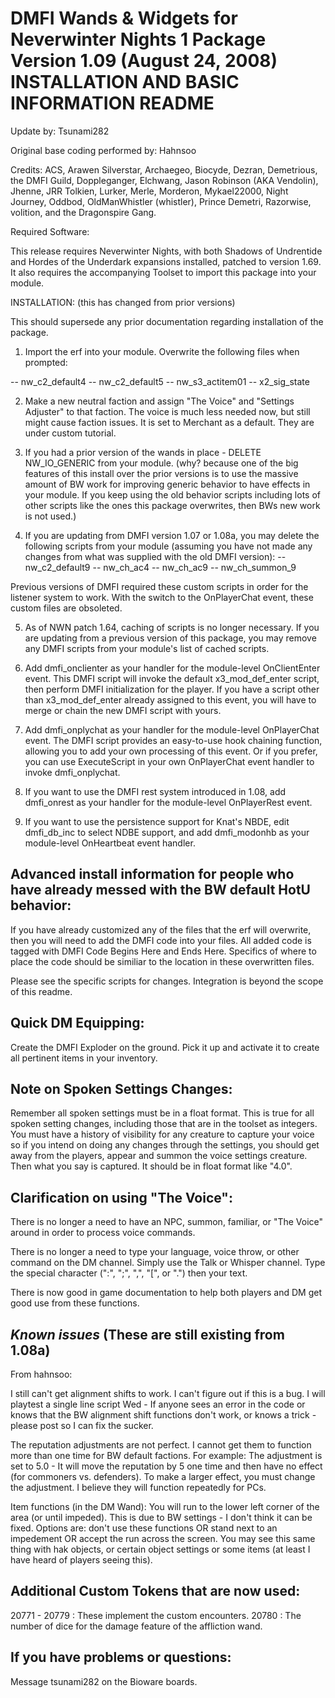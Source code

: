 DMFI Wands & Widgets for Neverwinter Nights 1
Package Version 1.09 (August 24, 2008)
INSTALLATION AND BASIC INFORMATION README
=========================================

Update by: Tsunami282

Original base coding performed by: Hahnsoo

Credits: ACS, Arawen Silverstar, Archaegeo, Biocyde, Dezran, Demetrious, the DMFI Guild, Doppleganger, Elchwang, Jason Robinson (AKA Vendolin), Jhenne, JRR Tolkien, Lurker, Merle, Morderon, Mykael22000, Night Journey, Oddbod, OldManWhistler (whistler), Prince Demetri, Razorwise, volition, and the Dragonspire Gang.

Required Software:

This release requires Neverwinter Nights, with both Shadows of Undrentide and Hordes of the Underdark expansions installed, patched to version 1.69. It also requires the accompanying Toolset to import this package into your module.


INSTALLATION:  (this has changed from prior versions)

This should supersede any prior documentation regarding installation of the package.

1) Import the erf into your module. Overwrite the following files when prompted:

-- nw_c2_default4
-- nw_c2_default5
-- nw_s3_actitem01
-- x2_sig_state

2) Make a new neutral faction and assign "The Voice" and "Settings Adjuster" to that faction.  The voice is much less needed now, but still might cause faction issues.  It is set to Merchant as a default.  They are under custom tutorial.

3) If you had a prior version of the wands in place - DELETE NW_IO_GENERIC from your module.  (why? because one of the big features of this install over the prior versions is to use the massive amount of BW work for improving generic behavior to have effects in your module.  If you keep using the old behavior scripts including lots of other scripts like the ones this package overwrites, then BWs new work is not used.)

4) If you are updating from DMFI version 1.07 or 1.08a, you may delete the following scripts from your module (assuming you have not made any changes from what was supplied with the old DMFI version):
-- nw_c2_default9
-- nw_ch_ac4
-- nw_ch_ac9
-- nw_ch_summon_9

Previous versions of DMFI required these custom scripts in order for the listener system to work. With the switch to the OnPlayerChat event, these custom files are obsoleted.

5) As of NWN patch 1.64, caching of scripts is no longer necessary. If you are updating from a previous version of this package, you may remove any DMFI scripts from your module's list of cached scripts.

6) Add dmfi_onclienter as your handler for the module-level OnClientEnter event. This DMFI script will invoke the default x3_mod_def_enter script, then perform DMFI initialization for the player. If you have a script other than x3_mod_def_enter already assigned to this event, you will have to merge or chain the new DMFI script with yours.

7) Add dmfi_onplychat as your handler for the module-level OnPlayerChat event. The DMFI script provides an easy-to-use hook chaining function, allowing you to add your own processing of this event. Or if you prefer, you can use ExecuteScript in your own OnPlayerChat event handler to invoke dmfi_onplychat.

8) If you want to use the DMFI rest system introduced in 1.08, add dmfi_onrest as your handler for the module-level OnPlayerRest event.

9) If you want to use the persistence support for Knat's NBDE, edit dmfi_db_inc to select NDBE support, and add dmfi_modonhb as your module-level OnHeartbeat event handler.


Advanced install information for people who have already messed with the BW default HotU behavior:
----------------------------------------

If you have already customized any of the files that the erf will overwrite, then you will need to add the DMFI code into your files.  All added code is tagged with DMFI Code Begins Here and Ends Here.  Specifics of where to place the code should be similiar to the location in these overwritten files.

Please see the specific scripts for changes.  Integration is beyond the scope of this readme.


Quick DM Equipping:
-------------------

Create the DMFI Exploder on the ground.  Pick it up and activate it to create all pertinent items in your inventory.


Note on Spoken Settings Changes:
--------------------------------

Remember all spoken settings must be in a float format.  This is true for all spoken setting changes, including those that are in the toolset as integers.  You must have a history of visibility for any creature to capture your voice so if you intend on doing any changes through the settings, you should get away from the players, appear and summon the voice settings creature.  Then what you say is captured.  It should be in float format like "4.0".


Clarification on using "The Voice":
-----------------------------------

There is no longer a need to have an NPC, summon, familiar, or "The Voice" around in order to process voice commands.

There is no longer a need to type your language, voice throw, or other command on the DM channel. Simply use the Talk or Whisper channel. Type the special character (":", ";", ",", "[", or ".") then your text.

There is now good in game documentation to help both players and DM get good use from these functions.


*Known issues*  (These are still existing from 1.08a)
-----------------------------------------------------

From hahnsoo: 

I still can't get alignment shifts to work. I can't figure out if this is a bug. I will playtest a single line script Wed - If anyone sees an error in the code or knows that the BW alignment shift functions don't work, or knows a trick - please post so I can fix the sucker.

The reputation adjustments are not perfect.  I cannot get them to function more than one time for BW default factions.  For example:  The adjustment is set to 5.0 - It will move the reputation by 5 one time and then have no effect (for commoners vs. defenders).  To make a larger effect, you must change the adjustment.  I believe they will function repeatedly for PCs.

Item functions (in the DM Wand):  You will run to the lower left corner of the area (or until impeded).  This is due to BW settings - I don't think it can be fixed.  Options are:  don't use these functions OR stand next to an impedement OR accept the run across the screen.  You may see this same thing with hak objects, or certain object settings or some items (at least I have heard of players seeing this).


Additional Custom Tokens that are now used:
-------------------------------------------

20771 - 20779 : These implement the custom encounters.
20780         : The number of dice for the damage feature of the affliction wand.


If you have problems or questions:
----------------------------------

Message tsunami282 on the Bioware boards.
